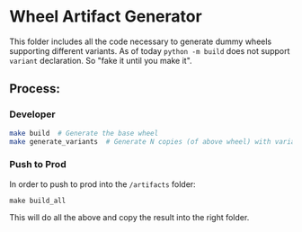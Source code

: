 # Wheel Artifact Generator

This folder includes all the code necessary to generate dummy wheels supporting different variants.
As of today `python -m build` does not support `variant` declaration. So "fake it until you make it".

## Process:

### Developer

```bash
make build  # Generate the base wheel
make generate_variants  # Generate N copies (of above wheel) with variant information
```

### Push to Prod

In order to push to prod into the `/artifacts` folder:

`make build_all`

This will do all the above and copy the result into the right folder.